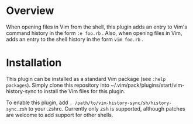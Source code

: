 # Overview

When opening files in Vim from the shell, this plugin adds an entry to Vim's
command history in the form `:e foo.rb` . Also, when opening files in Vim,
adds an entry to the shell history in the form `vim foo.rb` .

# Installation

This plugin can be installed as a standard Vim package (see `:help packages`).
Simply clone this repository into ~/.vim/pack/plugins/start/vim-history-sync to
install the Vim files for this plugin.

To enable this plugin, add `. /path/to/vim-history-sync/sh/history-sync.zsh`
to your .zshrc. Currently only zsh is supported, although patches are welcome
to add support for other shells.
